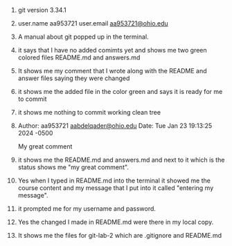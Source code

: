 1. git version 3.34.1
2. user.name aa953721 
user.email aa953721@ohio.edu
3. A manual about git popped up in the terminal.
4. it says that I have no added comimts yet and shows me two green colored files README.md and answers.md
5. It shows me my comment that I wrote along with the README and answer files saying they were changed
6. it shows me the added file in the color green and says it is ready for me to commit
7. it shows me nothing to commit working clean tree
8. Author: aa953721 <aabdelqader@ohio.edu>
Date:   Tue Jan 23 19:13:25 2024 -0500

    My great comment
9. it shows me the README.md and answers.md and next to it which is the status shows me "my great comment".
10. Yes when I typed in README.md into the terminal it showed me the course content and my message that I put into it called "entering my message".
11. it prompted me for my username and password.
12. Yes the changed I made in README.md were there in my local copy.
13. It shows me the files for git-lab-2 which are .gitignore and README.md

